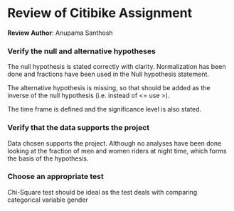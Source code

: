 # Review of Citibike Assignment

**Review Author**: Anupama Santhosh

### Verify the null and alternative hypotheses
The null hypothesis is stated correctly with clarity. Normalization has been done and fractions have been used in the Null hypothesis statement. 

The alternative hypothesis is missing, so that should be added as the inverse of the null hypothesis (i.e. instead of <= use >).

The time frame is defined and the significance level is also stated.

### Verify that the data supports the project

Data chosen supports the project. Although no analyses have been done looking at the fraction of men and women riders at night time, which forms the basis of the hypothesis.

### Choose an appropriate test
Chi-Square test should be ideal as the test deals with comparing categorical variable gender


